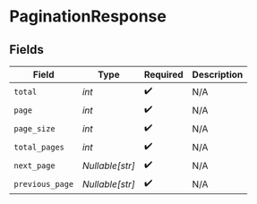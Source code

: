 # PaginationResponse


## Fields

| Field              | Type               | Required           | Description        |
| ------------------ | ------------------ | ------------------ | ------------------ |
| `total`            | *int*              | :heavy_check_mark: | N/A                |
| `page`             | *int*              | :heavy_check_mark: | N/A                |
| `page_size`        | *int*              | :heavy_check_mark: | N/A                |
| `total_pages`      | *int*              | :heavy_check_mark: | N/A                |
| `next_page`        | *Nullable[str]*    | :heavy_check_mark: | N/A                |
| `previous_page`    | *Nullable[str]*    | :heavy_check_mark: | N/A                |